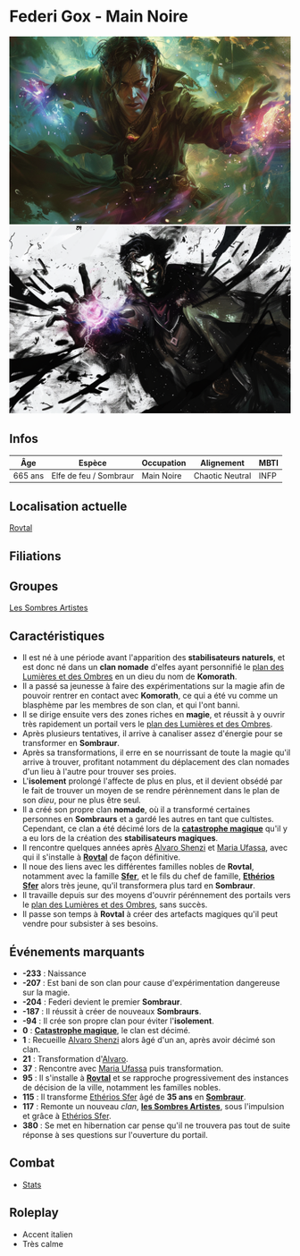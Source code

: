 # Federi Gox - Main Noire
![Federi Gox](../../../_images/federi.png)
![Federix Gox](../../../_images/federi_2.png)

## Infos 
| Âge | Espèce | Occupation | Alignement | MBTI |
| --- | ------ | ---------- | ---------- | ---- |
| 665 ans | Elfe de feu / Sombraur | Main Noire | Chaotic Neutral | INFP |

## Localisation actuelle
[Rovtal](../../VILLES/Rovtal.md)

## Filiations

## Groupes 
[Les Sombres Artistes](../../VILLES/Rovtal.md#les-sombres-artistes)

## Caractéristiques
* Il est né à une période avant l'apparition des **stabilisateurs naturels**, et est donc né dans un **clan nomade** d'elfes ayant personnifié le [plan des Lumières et des Ombres](../../../WORLDBUILDING/COSMOLOGIE/PLANS_ET_DIVINITES/Komorath.md) en un dieu du nom de **Komorath**.
* Il a passé sa jeunesse à faire des expérimentations sur la magie afin de pouvoir rentrer en contact avec **Komorath**, ce qui a été vu comme un blasphème par les membres de son clan, et qui l'ont banni.
* Il se dirige ensuite vers des zones riches en **magie**, et réussit à y ouvrir très rapidement un portail vers le [plan des Lumières et des Ombres](../../../WORLDBUILDING/COSMOLOGIE/PLANS_ET_DIVINITES/Komorath.md). 
* Après plusieurs tentatives, il arrive à canaliser assez d'énergie pour se transformer en **Sombraur**.
* Après sa transformations, il erre en se nourrissant de toute la magie qu'il arrive à trouver, profitant notamment du déplacement des clan nomades d'un lieu à l'autre pour trouver ses proies.
* L'**isolement** prolongé l'affecte de plus en plus, et il devient obsédé par le fait de trouver un moyen de se rendre pérènnement dans le plan de son *dieu*, pour ne plus être seul.
* Il a créé son propre clan **nomade**, où il a transformé certaines personnes en **Sombraurs** et a gardé les autres en tant que cultistes. Cependant, ce clan a été décimé lors de la [**catastrophe magique**](../../AUTRES/CatastropheMagique.md) qu'il y a eu lors de la création des **stabilisateurs magiques**.
* Il rencontre quelques années après [Alvaro Shenzi](./Alvaro_Shenzi.md) et [Maria Ufassa](./Maria_Ufassa.md), avec qui il s'installe à [**Rovtal**](../../VILLES/Rovtal.md) de façon définitive.
* Il noue des liens avec les différentes familles nobles de **Rovtal**, notamment avec la famille [**Sfer**](../ROVTAL/GROUPES/Famille_Sfer.md), et le fils du chef de famille, [**Ethérios Sfer**](./Ethérios_Sfer.md) alors très jeune, qu'il transformera plus tard en **Sombraur**.
* Il travaille depuis sur des moyens d'ouvrir pérénnement des portails vers le [plan des Lumières et des Ombres](../../COSMOLOGIE/PLANS_ET_DIVINITES/Komorath.md), sans succès.
* Il passe son temps à **Rovtal** à créer des artefacts magiques qu'il peut vendre pour subsister à ses besoins. 


## Événements marquants
* **-233** : Naissance
* **-207** : Est bani de son clan pour cause d'expérimentation dangereuse sur la magie.
* **-204** : Federi devient le premier **Sombraur**.
* **-187** : Il réussit à créer de nouveaux **Sombraurs**.
* **-94** : Il crée son propre clan pour éviter l'**isolement**.
* **0** : [**Catastrophe magique**](../../AUTRES/CatastropheMagique.md), le clan est décimé.
* **1** : Recueille [Alvaro Shenzi](./Alvaro_Shenzi.md) alors âgé d'un an, après avoir décimé son clan.
* **21** : Transformation d'[Alvaro](./Alvaro_Shenzi.md).
* **37** : Rencontre avec [Maria Ufassa](./Maria_Ufassa.md) puis transformation.
* **95** : Il s'installe à [**Rovtal**](../../VILLES/Rovtal.md) et se rapproche progressivement des instances de décision de la ville, notamment les familles nobles. 
* **115** : Il transforme [Ethérios Sfer](./Ethérios_Sfer.md) âgé de **35 ans** en [**Sombraur**](../../ESPECES/ESPECES_MAGIQUES/Sombraur.md).
* **117** : Remonte un nouveau *clan*, [**les Sombres Artistes**](../../VILLES/Rovtal.md#les-sombres-artistes), sous l'impulsion et grâce à [Ethérios Sfer](./Ethérios_Sfer.md).
* **380** : Se met en hibernation car pense qu'il ne trouvera pas tout de suite réponse à ses questions sur l'ouverture du portail.

## Combat
* [Stats](../../../STAT_BLOCKS/CLASS/SombraurGuerrier.md)

## Roleplay
* Accent italien
* Très calme